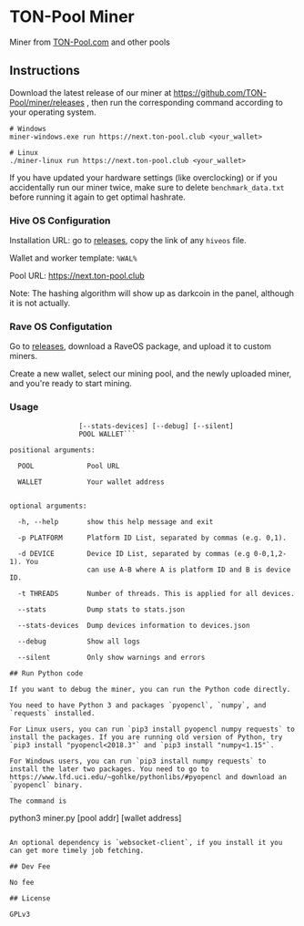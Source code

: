 # TON-Pool Miner

Miner from [TON-Pool.com](https://ton-pool.com/) and other pools

## Instructions

Download the latest release of our miner at https://github.com/TON-Pool/miner/releases , then run the corresponding command according to your operating system.

```
# Windows
miner-windows.exe run https://next.ton-pool.club <your_wallet>

# Linux
./miner-linux run https://next.ton-pool.club <your_wallet>
```

If you have updated your hardware settings (like overclocking) or if you accidentally run our miner twice, make sure to delete `benchmark_data.txt` before running it again to get optimal hashrate.

### Hive OS Configuration

Installation URL: go to [releases](https://github.com/TON-Pool/miner/releases), copy the link of any `hiveos` file.

Wallet and worker template: `%WAL%`

Pool URL: https://next.ton-pool.club

Note: The hashing algorithm will show up as darkcoin in the panel, although it is not actually.

### Rave OS Configutation

Go to [releases](https://github.com/TON-Pool/miner/releases), download a RaveOS package, and upload it to custom miners.

Create a new wallet, select our mining pool, and the newly uploaded miner, and you're ready to start mining.

### Usage 

```miner.exe [-h] [-p PLATFORM] [-d DEVICE] [-t THREADS] [--stats]
                 [--stats-devices] [--debug] [--silent]
                 POOL WALLET```

positional arguments:

  POOL             Pool URL
  
  WALLET           Your wallet address
  

optional arguments:

  -h, --help       show this help message and exit
  
  -p PLATFORM      Platform ID List, separated by commas (e.g. 0,1).
  
  -d DEVICE        Device ID List, separated by commas (e.g 0-0,1,2-1). You
                   can use A-B where A is platform ID and B is device ID.
                   
  -t THREADS       Number of threads. This is applied for all devices.
  
  --stats          Dump stats to stats.json
  
  --stats-devices  Dump devices information to devices.json
  
  --debug          Show all logs
  
  --silent         Only show warnings and errors

## Run Python code

If you want to debug the miner, you can run the Python code directly.

You need to have Python 3 and packages `pyopencl`, `numpy`, and `requests` installed.

For Linux users, you can run `pip3 install pyopencl numpy requests` to install the packages. If you are running old version of Python, try `pip3 install "pyopencl<2018.3"` and `pip3 install "numpy<1.15"`.

For Windows users, you can run `pip3 install numpy requests` to install the later two packages. You need to go to https://www.lfd.uci.edu/~gohlke/pythonlibs/#pyopencl and download an `pyopencl` binary.

The command is

```
python3 miner.py [pool addr] [wallet address]
```

An optional dependency is `websocket-client`, if you install it you can get more timely job fetching.

## Dev Fee

No fee

## License

GPLv3
